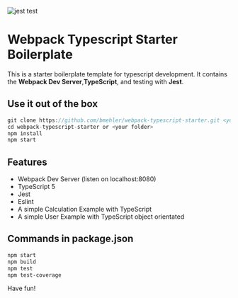 ![jest test](https://github.com/bmehler/Webpack-TypeScript-Starter/actions/workflows/main.yml/badge.svg?event=push)
<!--![jest coverage test](https://github.com/bmehler/Webpack-TypeScript-Starter/actions/workflows/main.yml/coverage.svg?event=push)-->
# Webpack Typescript Starter Boilerplate
This is a starter boilerplate template for typescript development. It contains the <strong>Webpack Dev Server</strong>,<strong>TypeScript</strong>, and testing with <strong>Jest</strong>.

## Use it out of the box
```js
git clone https://github.com/bmehler/webpack-typescript-starter.git <your_folder>
cd webpack-typescript-starter or <your folder>
npm install
npm start
```

## Features
- Webpack Dev Server (listen on localhost:8080)
- TypeScript 5
- Jest
- Eslint
- A simple Calculation Example with TypeScript
- A simple User Example with TypeScript object orientated

## Commands in package.json
```bash
npm start
npm build
npm test
npm test-coverage
```
Have fun!